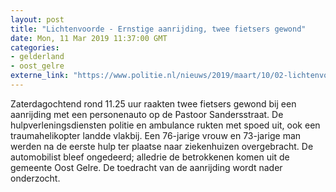 ```yaml
---
layout: post
title: "Lichtenvoorde - Ernstige aanrijding, twee fietsers gewond"
date: Mon, 11 Mar 2019 11:37:00 GMT
categories: 
- gelderland 
- oost_gelre 
externe_link: "https://www.politie.nl/nieuws/2019/maart/10/02-lichtenvoorde-ernstige-aanrijding-twee-fietsers-gewond.html"
---
```


Zaterdagochtend rond 11.25 uur raakten twee fietsers gewond bij een aanrijding met een personenauto op de Pastoor Sandersstraat. De hulpverleningsdiensten politie en ambulance rukten met spoed uit, ook een traumahelikopter landde vlakbij. Een 76-jarige vrouw en 73-jarige man werden na de eerste hulp ter plaatse naar ziekenhuizen overgebracht. De automobilist bleef ongedeerd; alledrie de betrokkenen komen uit de gemeente Oost Gelre. De toedracht van de aanrijding wordt nader onderzocht.
